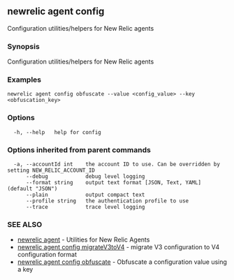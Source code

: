 ## newrelic agent config

Configuration utilities/helpers for New Relic agents

### Synopsis

Configuration utilities/helpers for New Relic agents

### Examples

```
newrelic agent config obfuscate --value <config_value> --key <obfuscation_key>
```

### Options

```
  -h, --help   help for config
```

### Options inherited from parent commands

```
  -a, --accountId int    the account ID to use. Can be overridden by setting NEW_RELIC_ACCOUNT_ID
      --debug            debug level logging
      --format string    output text format [JSON, Text, YAML] (default "JSON")
      --plain            output compact text
      --profile string   the authentication profile to use
      --trace            trace level logging
```

### SEE ALSO

* [newrelic agent](newrelic_agent.md)	 - Utilities for New Relic Agents
* [newrelic agent config migrateV3toV4](newrelic_agent_config_migrateV3toV4.md)	 - migrate V3 configuration to V4 configuration format
* [newrelic agent config obfuscate](newrelic_agent_config_obfuscate.md)	 - Obfuscate a configuration value using a key

